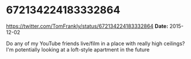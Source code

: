 # 672134224183332864
https://twitter.com/TomFrankly/status/672134224183332864
**Date:** 2015-12-02

Do any of my YouTube friends live/film in a place with really high ceilings? I'm potentially looking at a loft-style apartment in the future
